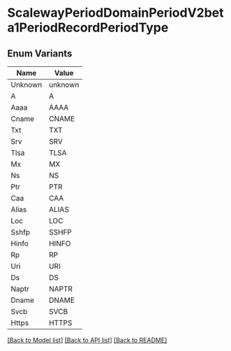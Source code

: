 # ScalewayPeriodDomainPeriodV2beta1PeriodRecordPeriodType

## Enum Variants

| Name | Value |
|---- | -----|
| Unknown | unknown |
| A | A |
| Aaaa | AAAA |
| Cname | CNAME |
| Txt | TXT |
| Srv | SRV |
| Tlsa | TLSA |
| Mx | MX |
| Ns | NS |
| Ptr | PTR |
| Caa | CAA |
| Alias | ALIAS |
| Loc | LOC |
| Sshfp | SSHFP |
| Hinfo | HINFO |
| Rp | RP |
| Uri | URI |
| Ds | DS |
| Naptr | NAPTR |
| Dname | DNAME |
| Svcb | SVCB |
| Https | HTTPS |


[[Back to Model list]](../README.md#documentation-for-models) [[Back to API list]](../README.md#documentation-for-api-endpoints) [[Back to README]](../README.md)


